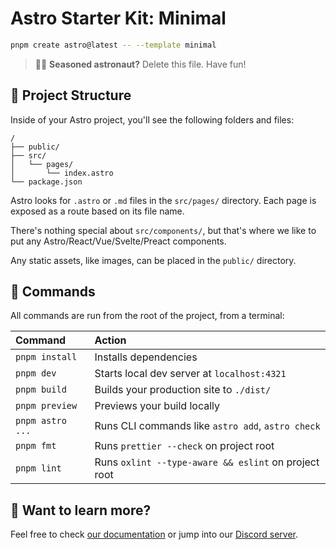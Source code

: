 # Astro Starter Kit: Minimal

```sh
pnpm create astro@latest -- --template minimal
```

> 🧑‍🚀 **Seasoned astronaut?** Delete this file. Have fun!

## 🚀 Project Structure

Inside of your Astro project, you'll see the following folders and files:

```text
/
├── public/
├── src/
│   └── pages/
│       └── index.astro
└── package.json
```

Astro looks for `.astro` or `.md` files in the `src/pages/` directory. Each page is exposed as a route based on its file name.

There's nothing special about `src/components/`, but that's where we like to put any Astro/React/Vue/Svelte/Preact components.

Any static assets, like images, can be placed in the `public/` directory.

## 🧞 Commands

All commands are run from the root of the project, from a terminal:

| Command          | Action                                               |
| :--------------- | :--------------------------------------------------- |
| `pnpm install`   | Installs dependencies                                |
| `pnpm dev`       | Starts local dev server at `localhost:4321`          |
| `pnpm build`     | Builds your production site to `./dist/`             |
| `pnpm preview`   | Previews your build locally                          |
| `pnpm astro ...` | Runs CLI commands like `astro add`, `astro check`    |
| `pnpm fmt`       | Runs `prettier --check` on project root              |
| `pnpm lint`      | Runs `oxlint --type-aware && eslint` on project root |

## 👀 Want to learn more?

Feel free to check [our documentation](https://docs.astro.build) or jump into our [Discord server](https://astro.build/chat).
